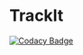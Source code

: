 # TrackIt
[![Codacy Badge](https://api.codacy.com/project/badge/Grade/500d5749743347f19d12a590f69f18b5)](https://app.codacy.com/gh/simplekjl/TrackIt?utm_source=github.com&utm_medium=referral&utm_content=simplekjl/TrackIt&utm_campaign=Badge_Grade_Settings)